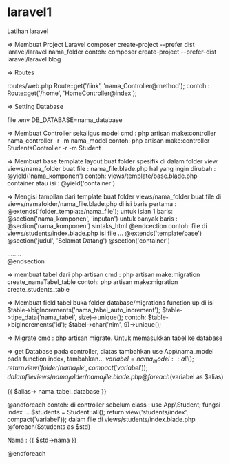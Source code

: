 # laravel1
 Latihan laravel

=> Membuat Project Laravel 
composer create-project --prefer dist laravel/laravel nama_folder
contoh:
composer create-project --prefer-dist laravel/laravel blog


=> Routes 

routes/web.php
Route::get('/link', 'nama_Controller@method');
contoh : Route::get('/home', 'HomeController@index');


=> Setting Database

file .env DB_DATABASE=nama_database


=> Membuat Controller sekaligus model 
cmd : php artisan make:controller nama_controller -r -m nama_model
contoh:
php artisan make:controller StudentsController -r -m Student


=> Membuat base template layout 
buat folder spesifik di dalam folder view
views/nama_folder
buat file : nama_file.blade.php
hal yang ingin dirubah : @yield('nama_komponen')
contoh:
views/template/base.blade.php
container atau isi : @yield('container')


=> Mengisi tampilan dari template 
buat folder views/nama_folder
buat file di views/namafolder/nama_file.blade.php
di isi baris pertama : @extends('folder_template/nama_file');
untuk isian 1 baris: @section('nama_komponen', 'inputan')
untuk banyak baris :
@section('nama_komponen')
	sintaks_html
@endcection
contoh:
file di views/students/index.blade.php
isi file ...
@extends('template/base')
@section('judul', 'Selamat Datang')
@section('container')
	<div>
	........
	</div>
@endsection


=> membuat tabel dari php artisan 
cmd : php artisan make:migration create_namaTabel_table
contoh:
php artisan make:migration create_students_table


=> Membuat field tabel
buka folder database/migrations
function up di isi
$table->bigIncrements('nama_tabel_auto_increment');
$table->tipe_data('nama_tabel', size)->unique();
contoh:
$table->bigIncrements('id');
$tabel->char('nim', 9)->unique();


=> Migrate
cmd : php artisan migrate. Untuk memasukkan tabel ke database

=> get Database
pada controller, diatas tambahkan use App\nama_model
pada function index, tambahkan... 
$variabel = nama_model::all();
return view('folder/nama_file', compact('variabel'));
dalam file views/nama_folder/nama_file.blade.php
@foreach($variabel as $alias)
   <p>{{ $alias-> nama_tabel_database }}</p>
@andforeach
contoh:
di controller sebelum class : use App\Student;
fungsi index ...
$students = Student::all();
return view('students/index', compact('variabel'));
dalam file di views/students/index.blade.php
@foreach($students as $std)
   <p>Nama : {{ $std->nama }}</p>
@endforeach  
